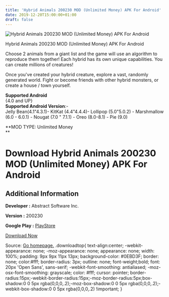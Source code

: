 ```yaml
---
title: 'Hybrid Animals 200230 MOD (Unlimited Money) APK For Android'
date: 2019-12-20T15:00:00+01:00
draft: false
---
```


![Hybrid Animals 200230 MOD (Unlimited Money) APK For Android](https://i1.wp.com/apkhome.net/wp-content/uploads/2019/12/Hybrid-Animals-200230-MOD-Unlimited-Money.png "Hybrid Animals 200230 MOD (Unlimited Money) APK For Android")

  

Hybrid Animals 200230 MOD (Unlimited Money) APK For Android

Choose 2 animals from a giant list and the game will use an algorithm to reproduce them together! Each hybrid has its own unique capabilities. You can create millions of creatures!

Once you've created your hybrid creature, explore a vast, randomly generated world. Fight or become friends with other hybrid monsters, or create a house / town yourself.

**Supported Android**  
{4.0 and UP}  
**Supported Android Version**:-  
Jelly Bean(4.1"4.3.1)- KitKat (4.4"4.4.4)- Lollipop (5.0"5.0.2) - Marshmallow (6.0 - 6.0.1) - Nougat (7.0 " 7.1.1) - Oreo (8.0-8.1) - Pie (9.0)

**MOD TYPE: Unlimited Money  
**

Download Hybrid Animals 200230 MOD (Unlimited Money) APK For Android
====================================================================

Additional Information
----------------------

**Developer :** Abstract Software Inc.

**Version :** 200230

**Google Play :** [PlayStore](https://play.google.com/store/apps/details?id=com.abstractsoft.hybridanimals)

  

[Download Now](https://store4app.co/post/hybrid-animals-200230-mod-unlimited-money-apk-for-android_1576781050)

  
Source: [Go homepage.](https://store4app.co/post/hybrid-animals-200230-mod-unlimited-money-apk-for-android_1576781050) .downloadtop{ text-align:center; -webkit-appearance: none; -moz-appearance: none; appearance: none; width: 100%; padding: 9px 9px 11px 13px; background-color: #0EBD3F; border: none; color:#fff; border-radius: 3px; outline: none; font-weight;bold; font: 20px 'Open Sans', sans-serif; -webkit-font-smoothing: antialiased; -moz-osx-font-smoothing: grayscale; color: #fff; cursor: pointer; border-radius:15px;-webkit-border-radius:15px;-moz-border-radius:5px;box-shadow:0 0 5px rgba(0,0,0,.2);-moz-box-shadow:0 0 5px rgba(0,0,0,.2);-webkit-box-shadow:0 0 5px rgba(0,0,0,.2) !important; }